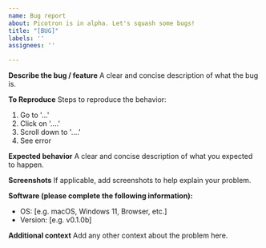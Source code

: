 ```yaml
---
name: Bug report
about: Picotron is in alpha. Let's squash some bugs!
title: "[BUG]"
labels: ''
assignees: ''

---
```


**Describe the bug / feature**
A clear and concise description of what the bug is.

**To Reproduce**
Steps to reproduce the behavior:
1. Go to '...'
2. Click on '....'
3. Scroll down to '....'
4. See error

**Expected behavior**
A clear and concise description of what you expected to happen.

**Screenshots**
If applicable, add screenshots to help explain your problem.

**Software (please complete the following information):**
 - OS: [e.g. macOS, Windows 11, Browser, etc.]
 - Version: [e.g. v0.1.0b]

**Additional context**
Add any other context about the problem here.
